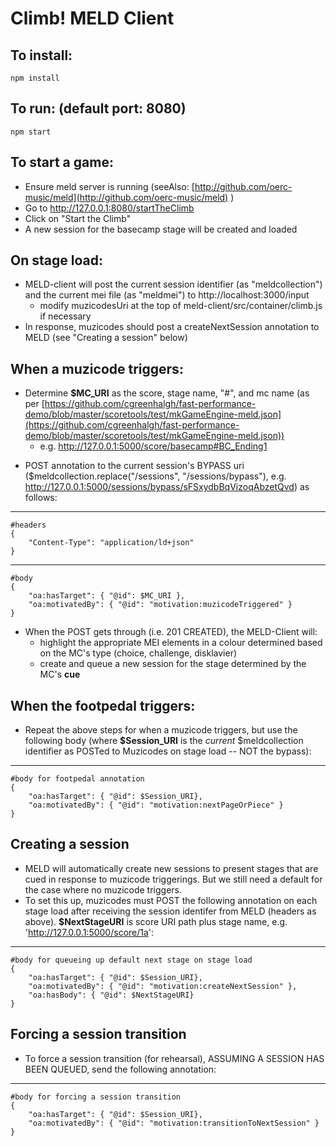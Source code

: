 Climb! MELD Client
===========
To install:
-----------
	npm install

To run: (default port: 8080)
----------------------------
	npm start

To start a game:
----------------
- 	Ensure meld server is running (seeAlso: [http://github.com/oerc-music/meld](http://github.com/oerc-music/meld) )
- 	Go to http://127.0.0.1:8080/startTheClimb
- 	Click on "Start the Climb"
- 	A new session for the basecamp stage will be created and loaded

On stage load:
--------------
- 	MELD-client will post the current session identifier (as "meldcollection") and the current mei file (as "meldmei") to http://localhost:3000/input
	* modify muzicodesUri at the top of meld-client/src/container/climb.js if necessary
-  In response, muzicodes should post a createNextSession annotation to MELD (see "Creating a session" below)

When a muzicode triggers:
-------------------------
- 	Determine **$MC_URI** as the score, stage name, "#", and mc name (as per [https://github.com/cgreenhalgh/fast-performance-demo/blob/master/scoretools/test/mkGameEngine-meld.json](https://github.com/cgreenhalgh/fast-performance-demo/blob/master/scoretools/test/mkGameEngine-meld.json))
	* e.g. http://127.0.0.1:5000/score/basecamp#BC_Ending1
* 	 POST annotation to the current session's BYPASS uri ($meldcollection.replace("/sessions", "/sessions/bypass"), e.g. http://127.0.0.1:5000/sessions/bypass/sFSxydbBqVizoqAbzetQvd) as follows:

---------
	#headers
	{
		"Content-Type": "application/ld+json"
	}
---
	#body
	{
		"oa:hasTarget": { "@id": $MC_URI },
		"oa:motivatedBy": { "@id": "motivation:muzicodeTriggered" }
	}
	
* When the POST gets through (i.e. 201 CREATED), the MELD-Client will:
	* highlight the appropriate MEI elements in a colour determined based on the MC's type (choice, challenge, disklavier)
	* create and queue a new session for the stage determined by the MC's **cue**
	

When the footpedal triggers:
-------------------------------
-	 Repeat the above steps for when a muzicode triggers, but use the following body (where **$Session_URI** is the *current* $meldcollection identifier as POSTed to Muzicodes on stage load -- NOT the bypass):

----
	#body for footpedal annotation
	{
		"oa:hasTarget": { "@id": $Session_URI},
		"oa:motivatedBy": { "@id": "motivation:nextPageOrPiece" }
	}


Creating a session
------------------
- MELD will automatically create new sessions to present stages that are cued in response to muzicode triggerings. But we still need a default for the case where no muzicode triggers.
- To set this up, muzicodes must POST the following annotation on each stage load after receiving the session identifer from MELD (headers as above). **$NextStageURI** is score URI path plus stage name, e.g. 'http://127.0.0.1:5000/score/1a':
----
	#body for queueing up default next stage on stage load
	{
		"oa:hasTarget": { "@id": $Session_URI},
		"oa:motivatedBy": { "@id": "motivation:createNextSession" },
		"oa:hasBody": { "@id": $NextStageURI}
	}

Forcing a session transition
------------------
- To force a session transition (for rehearsal), ASSUMING A SESSION HAS BEEN QUEUED, send the following annotation:
----
	#body for forcing a session transition
	{
		"oa:hasTarget": { "@id": $Session_URI},
		"oa:motivatedBy": { "@id": "motivation:transitionToNextSession" }
	}
